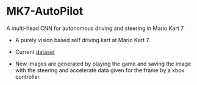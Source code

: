 # MK7-AutoPilot
A multi-head CNN for autonomous driving and steering in Mario Kart 7

- A purely vision based self driving kart at Mario Kart 7.

- Current [dataset](https://drive.google.com/drive/folders/1_BcRvdpj6uAhKcVgrB1SCMhw16AK56sl?usp=sharing)

- New images are generated by playing the game and saving the image with the steering and accelerate data given for the frame by a xbox controller.
